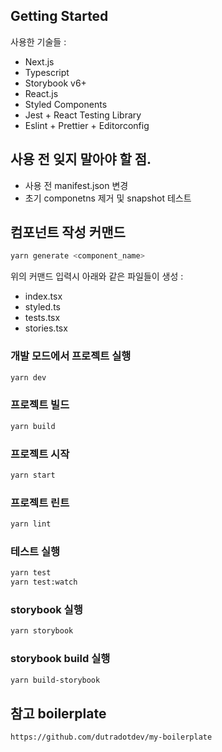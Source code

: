 ## Getting Started
사용한 기술들 :
- Next.js 
- Typescript
- Storybook v6+
- React.js
- Styled Components
- Jest + React Testing Library
- Eslint + Prettier + Editorconfig

## 사용 전 잊지 말아야 할 점.
- 사용 전 manifest.json 변경
- 초기 componetns 제거 및 snapshot 테스트

## 컴포넌트 작성 커맨드
```bash
yarn generate <component_name>
```
위의 커맨드 입력시 아래와 같은 파일들이 생성 :
- index.tsx
- styled.ts
- tests.tsx
- stories.tsx

### 개발 모드에서 프로젝트 실행 
```bash
yarn dev
```

### 프로젝트 빌드
```bash
yarn build
```

### 프로젝트 시작
```bash
yarn start
```

### 프로젝트 린트
```bash
yarn lint
```

### 테스트 실행
```bash
yarn test
yarn test:watch
```

### storybook 실행
```bash
yarn storybook
```

### storybook build 실행
```bash
yarn build-storybook
```

## 참고 boilerplate 
```bash
https://github.com/dutradotdev/my-boilerplate
```
